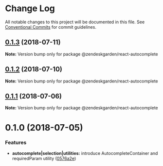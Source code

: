 # Change Log

All notable changes to this project will be documented in this file.
See [Conventional Commits](https://conventionalcommits.org) for commit guidelines.

<a name="0.1.3"></a>
## [0.1.3](https://github.com/zendeskgarden/react-components/compare/@zendeskgarden/react-autocomplete@0.1.2...@zendeskgarden/react-autocomplete@0.1.3) (2018-07-11)




**Note:** Version bump only for package @zendeskgarden/react-autocomplete

<a name="0.1.2"></a>
## [0.1.2](https://github.com/zendeskgarden/react-components/compare/@zendeskgarden/react-autocomplete@0.1.1...@zendeskgarden/react-autocomplete@0.1.2) (2018-07-10)




**Note:** Version bump only for package @zendeskgarden/react-autocomplete

<a name="0.1.1"></a>
## [0.1.1](https://github.com/zendeskgarden/react-components/compare/@zendeskgarden/react-autocomplete@0.1.0...@zendeskgarden/react-autocomplete@0.1.1) (2018-07-06)




**Note:** Version bump only for package @zendeskgarden/react-autocomplete

<a name="0.1.0"></a>
# 0.1.0 (2018-07-05)


### Features

* **autocomplete|selection|utilities:** introduce AutocompleteContainer and requiredParam utility ([0576a2e](https://github.com/zendeskgarden/react-components/commit/0576a2e))
